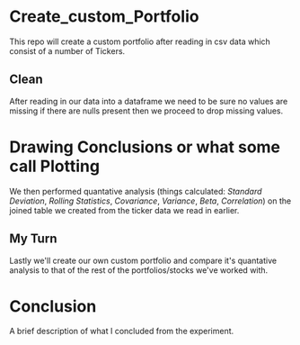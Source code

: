 # Create_custom_Portfolio

This repo will create a custom portfolio after reading in csv data which consist of a number of Tickers.

## Clean
After reading in our data into a dataframe we need to be sure no values are missing if there are nulls present then we proceed to drop missing values.

# Drawing Conclusions or what some call Plotting

We then performed quantative analysis (things calculated: _Standard_ _Deviation_, _Rolling_ _Statistics_, _Covariance_, _Variance_, _Beta_, _Correlation_) on the joined table we created from the ticker data we read in earlier.

## My Turn
Lastly we'll create our own custom portfolio and compare it's quantative analysis to that of the rest of the portfolios/stocks we've worked with.

# Conclusion
A brief description of what I concluded from the experiment.
